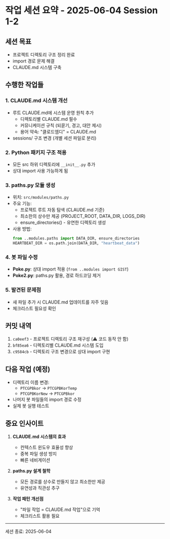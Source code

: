 # 작업 세션 요약 - 2025-06-04 Session 1-2

## 세션 목표
- 프로젝트 디렉토리 구조 정리 완료
- import 경로 문제 해결
- CLAUDE.md 시스템 구축

## 수행한 작업들

### 1. CLAUDE.md 시스템 개선
- 루트 CLAUDE.md에 시스템 운영 원칙 추가
  - 디렉토리별 CLAUDE.md 필수
  - 커뮤니케이션 규칙 (되묻기, 경고, 대안 제시)
  - 용어 약속: "클로드엠디" = CLAUDE.md
- sessions/ 구조 변경 (개별 세션 파일로 분리)

### 2. Python 패키지 구조 적용
- 모든 src 하위 디렉토리에 `__init__.py` 추가
- 상대 import 사용 가능하게 됨

### 3. paths.py 모듈 생성
- 위치: `src/modules/paths.py`
- 주요 기능:
  - 프로젝트 루트 자동 탐색 (CLAUDE.md 기준)
  - 최소한의 상수만 제공 (PROJECT_ROOT, DATA_DIR, LOGS_DIR)
  - ensure_directories() - 유연한 디렉토리 생성
- 사용 방법:
  ```python
  from ..modules.paths import DATA_DIR, ensure_directories
  HEARTBEAT_DIR = os.path.join(DATA_DIR, "heartbeat_data")
  ```

### 4. 봇 파일 수정
- **Poke.py**: 상대 import 적용 (`from ..modules import GIST`)
- **Poke2.py**: paths.py 활용, 경로 하드코딩 제거

### 5. 발견된 문제점
- 새 파일 추가 시 CLAUDE.md 업데이트를 자주 잊음
- 체크리스트 필요성 확인

## 커밋 내역
1. `ca0eef3` - 프로젝트 디렉토리 구조 재구성 (⚠️ 코드 동작 안 함)
2. `bf85ea6` - 디렉토리별 CLAUDE.md 시스템 도입
3. `c9584cb` - 디렉토리 구조 변경으로 상대 import 구현

## 다음 작업 (예정)
- 디렉토리 이름 변경:
  - `PTCGPBkor` → `PTCGPBKorTemp`
  - `PTCGPBKorNew` → `PTCGPBkor`
- 나머지 봇 파일들의 import 경로 수정
- 실제 봇 실행 테스트

## 중요 인사이트
1. **CLAUDE.md 시스템의 효과**
   - 컨텍스트 윈도우 효율성 향상
   - 중복 파일 생성 방지
   - 빠른 네비게이션

2. **paths.py 설계 철학**
   - 모든 경로를 상수로 만들지 않고 최소한만 제공
   - 유연성과 직관성 추구

3. **작업 패턴 개선점**
   - "파일 작업 = CLAUDE.md 작업"으로 기억
   - 체크리스트 활용 필요

---
세션 종료: 2025-06-04